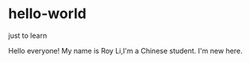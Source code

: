 # hello-world
just to learn

Hello everyone!
My name is Roy Li,I'm a Chinese student.
I'm new here.
